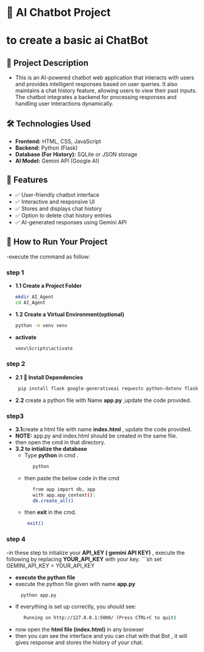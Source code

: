 # **🌟 AI Chatbot Project**
# to create a basic ai ChatBot
## 📌 Project Description 
- This is an AI-powered chatbot web application that interacts with users and provides intelligent responses based on user queries. It also maintains a chat history feature, allowing users to view their past inputs. The chatbot integrates a backend for processing responses and handling user interactions dynamically.
## 🛠️ Technologies Used
- **Frontend:** HTML, CSS, JavaScript
- **Backend:** Python (Flask)
- **Database (For History):** SQLite or JSON storage
- **AI Model:** Gemini API (Google AI)
## 🚀 Features
- ✅ User-friendly chatbot interface
- ✅ Interactive and responsive UI
- ✅ Stores and displays chat history
- ✅ Option to delete chat history entries
- ✅ AI-generated responses using Gemini API
## 📌 How to Run Your Project

-execute the command as follow:
### **step 1**
- **1.1 Create a Project Folder**
  ```sh
  mkdir AI_Agent
  cd AI_Agent
- **1.2 Create a Virtual Environment(optional)**
   ```sh
   python -m venv venv
 - **activate**
    ```sh
    venv\Scripts\activate
### **step 2**

- **2.1 📌 Install Dependencies**
    ```sh
     pip install flask google-generativeai requests python-dotenv flask-cors
- **2.2** create a python file with Name **app.py** ,update the code provided.
### **step3**
- **3.1**create a html file with name **index.html**  , update the code provided.
-  **NOTE:** app.py and index.html should be created in the same file.
- then open the cmd in that directory.
- **3.2 to intialize the database**
  - Type  **python** in cmd .
     ```sh
        python
  - then paste the below code in the cmd
     ```sh
        from app import db, app
        with app.app_context():
        db.create_all()
  - then **exit** in the cmd.
     ```sh
      exit()
  
### **step 4**
-in these step to intialize your **API_kEY ( gemini API KEY)** , execute the following by replacing **YOUR_API_KEY** with your key.
    ```sh
    set GEMINI_API_KEY = YOUR_API_KEY
- **execute the python file**
- execute the python file given with name **app.py**
   ```sh
     python app.py
- If everything is set up correctly, you should see:
  ```sh
     Running on http://127.0.0.1:5000/ (Press CTRL+C to quit)
- now open the **html file (index.html)** in any browser
- then you can see the interface and you can chat with that Bot , it will gives response and stores the history of your chat.

 

   
 
